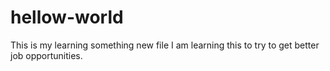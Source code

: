 # hellow-world
This is my learning something new file
I am learning this to try to get better job opportunities.
